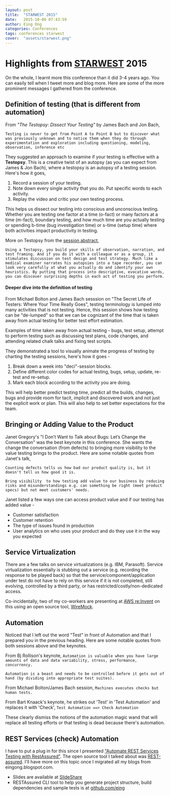 ```yaml
---
layout: post
title:  "STARWEST 2015"
date:   2015-10-06 07:43:59
author: Eing Ong
categories: Conferences
tags: conferences starwest
cover:  "assets/starwest.png"
---
```

<h1> Highlights from <a href="http://starwest.techwell.com" >STARWEST</a> 2015</h1>

On the whole, I learnt more this conference than it did 3-4 years ago. You can easily tell when I tweet more and blog more. Here are some of the more prominent messages I gathered from the conference.

<h2> Definition of testing (that is different from automation)</h2>

From <i>"The Testopsy: Dissect Your Testing"</i> by James Bach and Jon Bach,

`Testing is never to get from Point A to Point B but to discover what was previously unknown and to notice them when they do through experimentation and exploration including questioning, modeling, observation, inference etc`

They suggested an approach to examine if your testing is effective with a <b>Testopsy</b>. This is a creative twist of an autopsy (as you can expect from James & Jon Bach), where a testopsy is an autopsy of a testing session. Here's how it goes,
  
<ol>
<li>Record a session of your testing.</li>
<li>Note down every single activity that you do. Put specific words to each activity.</li>
<li>Replay the video and critic your own testing process.</li>
</ol>

This helps us dissect our testing into conscious and unconscious testing. Whether you are testing one factor at a time (o-fact) or many factors at a time (m-fact), boundary testing, and how much time are you actually testing or spending b-time (bug investigation time) or s-time (setup time) where both activities impact productivity in testing.

More on Testopsy from the <a href="http://starwest.techwell.com/sessions/starwest-2015/testopsy-dissect-your-testing">session abstract</a>,

`Using a Testopsy, you build your skills of observation, narration, and test framing. And if you do it with a colleague or as a group, it stimulates discussion on test design and test strategy. Much like a medical examiner narrates his autopsies into a tape recorder, you can look very carefully at what you actually do and identify your own heuristics. By putting that process into descriptive, evocative words, you can discover surprising depths in each act of testing you perform.`

<h4>Deeper dive into the definition of testing</h4>

From Michael Bolton and James Bach sesssion on "The Secret Life of Testers: Where Your Time Really Goes", testing terminology is lumped into many activities that is not testing. Hence, this session shows how testing can be "de-lumped" so that we can be cognizant of the time that is taken away from actual testing for better test effort estimation.

Examples of time taken away from actual testing - bugs, test setup, attempt to perform testing such as discussing test plans, code changes, and attending related chalk talks and fixing test scripts.

They demonstrated a tool to visually animate the progress of testing by charting the testing sessions, here's how it goes -

<ol>
<li>Break down a week into "deci"-session blocks.</li>
<li>Define different color codes for actual testing, bugs, setup, update, re-test and re-setup.</li>
<li>Mark each block according to the activity you are doing.</li>
</ol>

This will help better predict testing time, predict all the builds, changes, bugs and provide room for tacit, implicit and discovered work and not just the explicit work or plan. This will also help to set better expectations for the team. 

<h2>Bringing or Adding Value to the Product</h2>
Janet Gregory's "I Don’t Want to Talk about Bugs: Let’s Change the Conversation" was the best keynote in this conference. She wants the change the conversation (from defects) to bringing more visibility to the value testing brings to the product. Here are some notable quotes from Janet's talk,

`Counting defects tells us how bad our product quality is, but it doesn't tell us how good it is.`

`Bring visibility  to how testing add value to our business by reducing risks and misunderstandings e.g. can something be right (meet product specs) but not meet customers' needs.`

Janet listed a few ways one can access product value and if our testing has added value -
<ul>
<li>Customer satisfaction</li>
<li>Customer retention</li>
<li>The type of issues found in production</li>
<li>User analytics on who uses your product and do they use it in the way you expected</li>
</ul>

<h2>Service Virtualization</h2>
There are a few talks on service virtualizations (e.g. IBM, Parasoft). Service virtualization essentially is stubbing out a service (e.g. recording the response to be played back) so that the service/component/application under test do not have to rely on this service if it is not completed, still evolving, controlled by a third party, or has restricted/costly/non-dedicated access.

Co-incidentally, two of my co-workers are presenting at <a href="https://www.portal.reinvent.awsevents.com/connect/sessionDetail.ww?SESSION_ID=1727">AWS re:Invent</a> on this using an open source tool, <a href="http://wiremock.org">WireMock</a>.

<h2>Automation</h2>
Noticed that I left out the word "Test" in front of Automation and that I prepared you in the previous heading. Here are some notable quotes from both sessions above and the keynotes.

From Bj Rollison's keynote,
`Automation is valuable when you have large amounts of data and data variability, stress, performance, concurrency.`

`Automation is a beast and needs to be controlled before it gets out of hand (by dividing into appropriate test suites).`

From Michael Bolton/James Bach session,
`Machines executes checks but human tests.`

From Bart Knaack's keynote, he strikes out 'Test' in 'Test Automation' and replaces it with 'Check',
`Test Automation ==> Check Automation`

These clearly dismiss the notions of the automation magic wand that will replace all testing efforts or that testing is dead because there's automation.

<h2>REST Services (check) Automation</h2>
I have to put a plug in for this since I presented <a href="http://starwest.techwell.com/sessions/starwest-2015/automate-rest-services-testing-restassured"> "Automate REST Services Testing with RestAssured"</a>. The open source tool I talked about was <a href="https://github.com/jayway/rest-assured">REST-assured</a>. I'll have more on this topic once I migrated all my blogs from eingong.blogspot.com.

<ul>
<li>Slides are available at <a href="http://www.slideshare.net/eingong/2015starwest-presentation-on-restassured">SlideShare</a></li>
<li>RESTAssured CLI tool to help you generate project structure, build dependencies and sample tests is at <a href="https://github.com/eing/restassured_cli">github.com/eing</a></li>
</ul>
